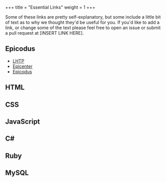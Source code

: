 +++
title = "Essential Links"
weight = 1
+++

Some of these links are pretty self-explanatory, but some include a little bit
of text as to why we thought they'd be useful for you. If you'd like to add a
link, or change some of the text please feel free to open an issue or submit
a pull request at [INSERT LINK HERE].

## Epicodus

- [LHTP](https://www.learnhowtoprogram.com/)
- [Epicenter](https://epicenter.epicodus.com/)
- [Epicodus](https://www.epicodus.com/)

## HTML

## CSS

## JavaScript

## C#

## Ruby

## MySQL

